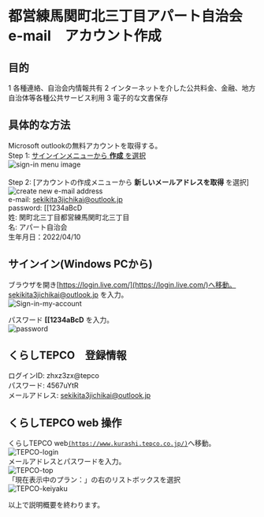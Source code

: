 # 都営練馬関町北三丁目アパート自治会　e-mail　アカウント作成
## 目的
1 各種連絡、自治会内情報共有
2 インターネットを介した公共料金、金融、地方自治体等各種公共サービス利用
3 電子的な文書保存

## 具体的な方法
Microsoft outlookの無料アカウントを取得する。  
Step 1: [サインインメニューから __作成__ を選択](https://login.live.com/)  
![sign-in menu image](Images/Sign-in.png)  
<br>
Step 2: [アカウントの作成メニューから __新しいメールアドレスを取得__ を選択]  
![create new e-mail address](Images/New-account.gif)  
e-mail: sekikita3jichikai@outlook.jp  
password: [[1234aBcD  
姓: 関町北三丁目都営練馬関町北三丁目  
名: アパート自治会  
生年月日：2022/04/10  

## サインイン(Windows PCから)
ブラウザを開き[https://login.live.com/](https://login.live.com/)へ移動。  
sekikita3jichikai@outlook.jp を入力。  
![Sign-in-my-account](Images/Sign-in-my-account.png)  

パスワード __[[1234aBcD__ を入力。  
![password](Images/Password.png)  

## くらしTEPCO　登録情報
ログインID: zhxz3zx@tepco  
パスワード: 4567uYtR  
メールアドレス: sekikita3jichikai@outlook.jp  

## くらしTEPCO web 操作
くらしTEPCO web[`(https://www.kurashi.tepco.co.jp/)`](https://www.kurashi.tepco.co.jp/)へ移動。  
![TEPCO-login](Images/TEPCO-login.jpg)  
メールアドレスとパスワードを入力。  
![TEPCO-top](Images/TEPCO-top.jpg)  
「現在表示中のプラン：」の右のリストボックスを選択  
![TEPCO-keiyaku](Images/TEPCO-keiyaku-list.jpg)  

以上で説明概要を終わります。
